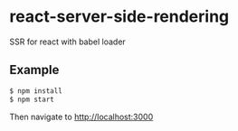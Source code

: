 # react-server-side-rendering
SSR for react with babel loader

Example
-------

```sh
$ npm install
$ npm start
```

Then navigate to [http://localhost:3000](http://localhost:8082)
